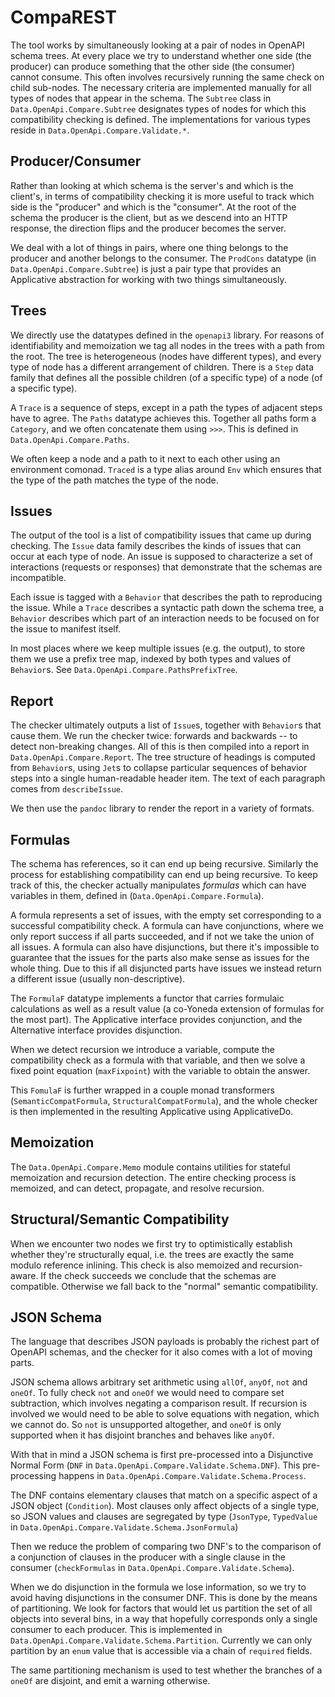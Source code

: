 CompaREST
=========
The tool works by simultaneously looking at a pair of nodes in OpenAPI schema
trees. At every place we try to understand whether one side (the producer) can
produce something that the other side (the consumer) cannot consume. This often
involves recursively running the same check on child sub-nodes. The necessary
criteria are implemented manually for all types of nodes that appear in the
schema. The `Subtree` class in `Data.OpenApi.Compare.Subtree` designates types
of nodes for which this compatibility checking is defined. The implementations
for various types reside in `Data.OpenApi.Compare.Validate.*`.

Producer/Consumer
-----------------
Rather than looking at which schema is the server's and which is the client's,
in terms of compatibility checking it is more useful to track which side is the
"producer" and which is the "consumer". At the root of the schema the producer
is the client, but as we descend into an HTTP response, the direction flips and
the producer becomes the server.

We deal with a lot of things in pairs, where one thing belongs to the producer
and another belongs to the consumer. The `ProdCons` datatype (in
`Data.OpenApi.Compare.Subtree`) is just a pair type that provides an Applicative
abstraction for working with two things simultaneously.

Trees
-----
We directly use the datatypes defined in the `openapi3` library. For reasons of
identifiability and memoization we tag all nodes in the trees with a path from
the root. The tree is heterogeneous (nodes have different types), and every type
of node has a different arrangement of children. There is a `Step` data family
that defines all the possible children (of a specific type) of a node (of a
specific type).

A `Trace` is a sequence of steps, except in a path the types of adjacent steps
have to agree. The `Paths` datatype achieves this. Together all paths form a
`Category`, and we often concatenate them using `>>>`. This is defined in
`Data.OpenApi.Compare.Paths`.

We often keep a node and a path to it next to each other using an environment
comonad. `Traced` is a type alias around `Env` which ensures that the type of
the path matches the type of the node.

Issues
------
The output of the tool is a list of compatibility issues that came up during
checking. The `Issue` data family describes the kinds of issues that can occur
at each type of node. An issue is supposed to characterize a set of interactions
(requests or responses) that demonstrate that the schemas are incompatible.

Each issue is tagged with a `Behavior` that describes the path to reproducing
the issue. While a `Trace` describes a syntactic path down the schema tree, a
`Behavior` describes which part of an interaction needs to be focused on for the
issue to manifest itself.

In most places where we keep multiple issues (e.g. the output), to store them we
use a prefix tree map, indexed by both types and values of `Behavior`s. See
`Data.OpenApi.Compare.PathsPrefixTree`.

Report
------
The checker ultimately outputs a list of `Issue`s, together with `Behavior`s
that cause them. We run the checker twice: forwards and backwards -- to detect
non-breaking changes. All of this is then compiled into a report in
`Data.OpenApi.Compare.Report`. The tree structure of headings is computed from
`Behavior`s, using `Jet`s to collapse particular sequences of behavior steps
into a single human-readable header item.  The text of each paragraph comes from
`describeIssue`.

We then use the `pandoc` library to render the report in a variety of formats.

Formulas
--------
The schema has references, so it can end up being recursive. Similarly the
process for establishing compatibility can end up being recursive. To keep track
of this, the checker actually manipulates *formulas* which can have variables in
them, defined in (`Data.OpenApi.Compare.Formula`).

A formula represents a set of issues, with the empty set corresponding to a
successful compatibility check. A formula can have conjunctions, where we only
report success if all parts succeeded, and if not we take the union of all
issues. A formula can also have disjunctions, but there it's impossible to
guarantee that the issues for the parts also make sense as issues for the whole
thing. Due to this if all disjuncted parts have issues we instead return a
different issue (usually non-descriptive).

The `FormulaF` datatype implements a functor that carries formulaic calculations
as well as a result value (a co-Yoneda extension of formulas for the most part).
The Applicative interface provides conjunction, and the Alternative interface
provides disjunction.

When we detect recursion we introduce a variable, compute the compatibility
check as a formula with that variable, and then we solve a fixed point equation
(`maxFixpoint`) with the variable to obtain the answer.

This `FomulaF` is further wrapped in a couple monad transformers
(`SemanticCompatFormula`, `StructuralCompatFormula`), and the whole checker is
then implemented in the resulting Applicative using ApplicativeDo.

Memoization
-----------
The `Data.OpenApi.Compare.Memo` module contains utilities for stateful
memoization and recursion detection. The entire checking process is memoized,
and can detect, propagate, and resolve recursion.

Structural/Semantic Compatibility
---------------------------------
When we encounter two nodes we first try to optimistically establish whether
they're structurally equal, i.e. the trees are exactly the same modulo reference
inlining. This check is also memoized and recursion-aware. If the check succeeds
we conclude that the schemas are compatible. Otherwise we fall back to the
"normal" semantic compatibility.


JSON Schema
-----------
The language that describes JSON payloads is probably the richest part of
OpenAPI schemas, and the checker for it also comes with a lot of moving parts.

JSON schema allows arbitrary set arithmetic using `allOf`, `anyOf`, `not` and
`oneOf`. To fully check `not` and `oneOf` we would need to compare set
subtraction, which involves negating a comparison result. If recursion is
involved we would need to be able to solve equations with negation, which we
cannot do. So `not` is unsupported altogether, and `oneOf` is only supported
when it has disjoint branches and behaves like `anyOf`.

With that in mind a JSON schema is first pre-processed into a Disjunctive Normal
Form (`DNF` in `Data.OpenApi.Compare.Validate.Schema.DNF`). This pre-processing
happens in `Data.OpenApi.Compare.Validate.Schema.Process`.

The DNF contains elementary clauses that match on a specific aspect of a JSON
object (`Condition`). Most clauses only affect objects of a single type, so JSON
values and clauses are segregated by type (`JsonType`, `TypedValue` in
`Data.OpenApi.Compare.Validate.Schema.JsonFormula`)

Then we reduce the problem of comparing two DNF's to the comparison of a
conjunction of clauses in the producer with a single clause in the consumer
(`checkFormulas` in `Data.OpenApi.Compare.Validate.Schema`).

When we do disjunction in the formula we lose information, so we try to avoid
having disjunctions in the consumer DNF. This is done by the means of
partitioning. We look for factors that would let us partition the set of all
objects into several bins, in a way that hopefully corresponds only a single
consumer to each producer. This is implemented in
`Data.OpenApi.Compare.Validate.Schema.Partition`. Currently we can only
partition by an `enum` value that is accessible via a chain of `required`
fields.

The same partitioning mechanism is used to test whether the branches of a
`oneOf` are disjoint, and emit a warning otherwise.
